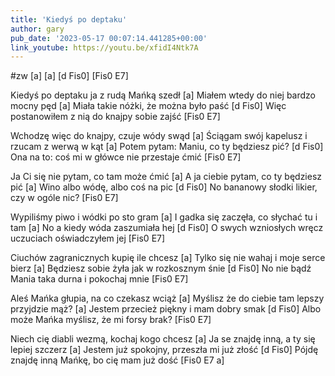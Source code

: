 ```yaml
---
title: 'Kiedyś po deptaku'
author: gary
pub_date: '2023-05-17 00:07:14.441285+00:00'
link_youtube: https://youtu.be/xfidI4Ntk7A
---
```


#zw
[a]
[a]
[d Fis0]
[Fis0 E7]

Kiedyś po deptaku ja z rudą Mańką szedł [a]
Miałem wtedy do niej bardzo mocny pęd [a]
Miała takie nóżki, że można było paść [d Fis0]
Więc postanowiłem z nią do knajpy sobie zajść [Fis0 E7]

Wchodzę więc do knajpy, czuje wódy swąd [a]
Ściągam swój kapelusz i rzucam z werwą w kąt [a]
Potem pytam: Maniu, co ty będziesz pić? [d Fis0]
Ona na to: coś mi w główce nie przestaje ćmić [Fis0 E7]

Ja Ci się nie pytam, co tam może ćmić [a]
A ja ciebie pytam, co ty będziesz pić [a]
Wino albo wódę, albo coś na pic [d Fis0]
No bananowy słodki likier, czy w ogóle nic? [Fis0 E7]

Wypiliśmy piwo i wódki po sto gram [a]
I gadka się zaczęła, co słychać tu i tam [a]
No a kiedy wóda zaszumiała hej [d Fis0]
O swych wzniosłych wręcz uczuciach oświadczyłem jej [Fis0 E7]

Ciuchów zagranicznych kupię ile chcesz [a]
Tylko się nie wahaj i moje serce bierz [a]
Będziesz sobie żyła jak w rozkosznym śnie [d Fis0]
No nie bądź Mania taka durna i pokochaj mnie [Fis0 E7]

Aleś Mańka głupia, na co czekasz wciąż [a]
Myślisz że do ciebie tam lepszy przyjdzie mąż? [a]
Jestem przecież piękny i mam dobry smak [d Fis0]
Albo może Mańka myślisz, że mi forsy brak? [Fis0 E7]

Niech cię diabli wezmą, kochaj kogo chcesz [a]
Ja se znajdę inną, a ty się lepiej szczerz [a]
Jestem już spokojny, przeszła mi już złość [d Fis0]
Pójdę znajdę inną Mańkę, bo cię mam już dość [Fis0 E7 a]